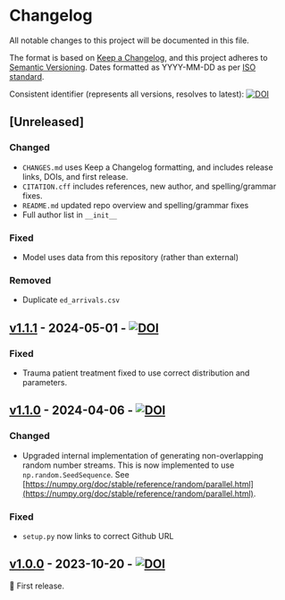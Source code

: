 # Changelog

All notable changes to this project will be documented in this file.

The format is based on [Keep a Changelog](https://keepachangelog.com/en/1.1.0/),
and this project adheres to [Semantic Versioning](https://semver.org/spec/v2.0.0.html). Dates formatted as YYYY-MM-DD as per [ISO standard](https://www.iso.org/iso-8601-date-and-time-format.html).

Consistent identifier (represents all versions, resolves to latest): [![DOI](https://zenodo.org/badge/DOI/10.5281/zenodo.10026326.svg)](https://doi.org/10.5281/zenodo.10026326)

## [Unreleased]

### Changed

* `CHANGES.md` uses Keep a Changelog formatting, and includes release links, DOIs, and first release.
* `CITATION.cff` includes references, new author, and spelling/grammar fixes.
* `README.md` updated repo overview and spelling/grammar fixes
* Full author list in `__init__`

### Fixed

* Model uses data from this repository (rather than external)

### Removed

* Duplicate `ed_arrivals.csv`

## [v1.1.1](https://github.com/pythonhealthdatascience/stars-treat-sim/releases/tag/v1.1.1) - 2024-05-01 - [![DOI](https://zenodo.org/badge/DOI/10.5281/zenodo.11098944.svg)](https://doi.org/10.5281/zenodo.11098944)

### Fixed

* Trauma patient treatment fixed to use correct distribution and parameters.

## [v1.1.0](https://github.com/pythonhealthdatascience/stars-treat-sim/releases/tag/v1.1.0) - 2024-04-06 - [![DOI](https://zenodo.org/badge/DOI/10.5281/zenodo.10936052.svg)](https://doi.org/10.5281/zenodo.10936052)

### Changed

* Upgraded internal implementation of generating non-overlapping random number streams. This is now implemented to use `np.random.SeedSequence`. See [https://numpy.org/doc/stable/reference/random/parallel.html](https://numpy.org/doc/stable/reference/random/parallel.html).

### Fixed

* `setup.py` now links to correct Github URL

## [v1.0.0](https://github.com/pythonhealthdatascience/stars-treat-sim/releases/tag/v1.0.0) - 2023-10-20 - [![DOI](https://zenodo.org/badge/DOI/10.5281/zenodo.10026327.svg)](https://doi.org/10.5281/zenodo.10026327)

:seedling: First release.